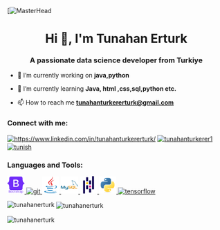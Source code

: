 [![MasterHead](https://uwo.ca/sci/datascience/img/Placeholders/Data%20Science%20Slide.jpg)

<h1 align="center">Hi 👋, I'm Tunahan Erturk</h1>
<h3 align="center">A passionate data science developer from Turkiye</h3>

- 🔭 I’m currently working on **java,python** 

- 🌱 I’m currently learning **Java, html ,css,sql,python etc.**

- 📫 How to reach me **tunahanturkererturk@gmail.com**

<h3 align="left">Connect with me:</h3>
<p align="left">
<a href="https://www.linkedin.com/in/tunahanturkererturk/" target="blank"><img align="center" src="https://raw.githubusercontent.com/rahuldkjain/github-profile-readme-generator/master/src/images/icons/Social/linked-in-alt.svg" alt="https://www.linkedin.com/in/tunahanturkererturk/" height="30" width="40" /></a>
<a href="https://www.hackerrank.com/tunahanturkerer1" target="blank"><img align="center" src="https://raw.githubusercontent.com/rahuldkjain/github-profile-readme-generator/master/src/images/icons/Social/hackerrank.svg" alt="tunahanturkerer1" height="30" width="40" /></a>
<a href="https://www.leetcode.com/tunish" target="blank"><img align="center" src="https://raw.githubusercontent.com/rahuldkjain/github-profile-readme-generator/master/src/images/icons/Social/leet-code.svg" alt="tunish" height="30" width="40" /></a>

</p>

<h3 align="left">Languages and Tools:</h3>
<p align="left"> <a href="https://getbootstrap.com" target="_blank" rel="noreferrer"> <img src="https://raw.githubusercontent.com/devicons/devicon/master/icons/bootstrap/bootstrap-plain-wordmark.svg" alt="bootstrap" width="40" height="40"/> </a> <a href="https://git-scm.com/" target="_blank" rel="noreferrer"> <img src="https://www.vectorlogo.zone/logos/git-scm/git-scm-icon.svg" alt="git" width="40" height="40"/> </a> <a href="https://www.java.com" target="_blank" rel="noreferrer"> <img src="https://raw.githubusercontent.com/devicons/devicon/master/icons/java/java-original.svg" alt="java" width="40" height="40"/> </a> <a href="https://www.mysql.com/" target="_blank" rel="noreferrer"> <img src="https://raw.githubusercontent.com/devicons/devicon/master/icons/mysql/mysql-original-wordmark.svg" alt="mysql" width="40" height="40"/> </a> <a href="https://pandas.pydata.org/" target="_blank" rel="noreferrer"> <img src="https://raw.githubusercontent.com/devicons/devicon/2ae2a900d2f041da66e950e4d48052658d850630/icons/pandas/pandas-original.svg" alt="pandas" width="40" height="40"/> </a> <a href="https://www.python.org" target="_blank" rel="noreferrer"> <img src="https://raw.githubusercontent.com/devicons/devicon/master/icons/python/python-original.svg" alt="python" width="40" height="40"/> </a> <a href="https://www.tensorflow.org" target="_blank" rel="noreferrer"> <img src="https://www.vectorlogo.zone/logos/tensorflow/tensorflow-icon.svg" alt="tensorflow" width="40" height="40"/> </a> </p>

<p><img align="left" src="https://github-readme-stats.vercel.app/api/top-langs?username=tunahanerturk&show_icons=true&locale=en&layout=compact" alt="tunahanerturk" /></p>

<p>&nbsp;<img align="center" src="https://github-readme-stats.vercel.app/api?username=tunahanerturk&show_icons=true&locale=en" alt="tunahanerturk" /></p>

<p><img align="center" src="https://github-readme-streak-stats.herokuapp.com/?user=tunahanerturk&" alt="tunahanerturk" /></p>
